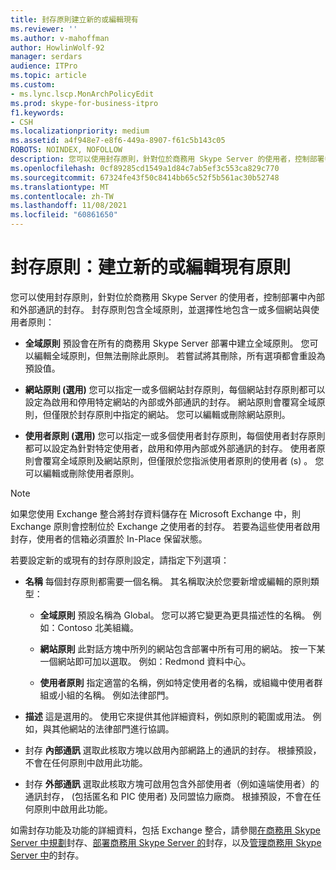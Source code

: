 ```yaml
---
title: 封存原則建立新的或編輯現有
ms.reviewer: ''
ms.author: v-mahoffman
author: HowlinWolf-92
manager: serdars
audience: ITPro
ms.topic: article
ms.custom:
- ms.lync.lscp.MonArchPolicyEdit
ms.prod: skype-for-business-itpro
f1.keywords:
- CSH
ms.localizationpriority: medium
ms.assetid: a4f948e7-e8f6-449a-8907-f61c5b143c05
ROBOTS: NOINDEX, NOFOLLOW
description: 您可以使用封存原則，針對位於商務用 Skype Server 的使用者，控制部署中內部和外部通訊的封存。 封存原則包含全域原則，並選擇性地包含一或多個網站與使用者原則：
ms.openlocfilehash: 0cf89285cd1549a1d84c7ab5ef3c553ca829c770
ms.sourcegitcommit: 67324fe43f50c8414bb65c52f5b561ac30b52748
ms.translationtype: MT
ms.contentlocale: zh-TW
ms.lasthandoff: 11/08/2021
ms.locfileid: "60861650"
---
```

# <a name="archiving-policy-create-new-or-edit-existing"></a>封存原則：建立新的或編輯現有原則
 
您可以使用封存原則，針對位於商務用 Skype Server 的使用者，控制部署中內部和外部通訊的封存。 封存原則包含全域原則，並選擇性地包含一或多個網站與使用者原則：
  
- **全域原則** 預設會在所有的商務用 Skype Server 部署中建立全域原則。 您可以編輯全域原則，但無法刪除此原則。 若嘗試將其刪除，所有選項都會重設為預設值。
    
- **網站原則 (選用)** 您可以指定一或多個網站封存原則，每個網站封存原則都可以設定為啟用和停用特定網站的內部或外部通訊的封存。 網站原則會覆寫全域原則，但僅限於封存原則中指定的網站。 您可以編輯或刪除網站原則。
    
- **使用者原則 (選用)** 您可以指定一或多個使用者封存原則，每個使用者封存原則都可以設定為針對特定使用者，啟用和停用內部或外部通訊的封存。 使用者原則會覆寫全域原則及網站原則，但僅限於您指派使用者原則的使用者 (s) 。 您可以編輯或刪除使用者原則。
    
> [!NOTE]
> 如果您使用 Exchange 整合將封存資料儲存在 Microsoft Exchange 中，則 Exchange 原則會控制位於 Exchange 之使用者的封存。 若要為這些使用者啟用封存，使用者的信箱必須置於 In-Place 保留狀態。 
  
若要設定新的或現有的封存原則設定，請指定下列選項：
- **名稱** 每個封存原則都需要一個名稱。 其名稱取決於您要新增或編輯的原則類型：
    
  - **全域原則** 預設名稱為 Global。 您可以將它變更為更具描述性的名稱。 例如：Contoso 北美組織。
    
  - **網站原則** 此對話方塊中所列的網站包含部署中所有可用的網站。 按一下某一個網站即可加以選取。 例如：Redmond 資料中心。
    
  - **使用者原則** 指定適當的名稱，例如特定使用者的名稱，或組織中使用者群組或小組的名稱。 例如法律部門。
    
- **描述** 這是選用的。 使用它來提供其他詳細資料，例如原則的範圍或用法。 例如，與其他網站的法律部門進行協調。
    
- 封存 **內部通訊** 選取此核取方塊以啟用內部網路上的通訊的封存。 根據預設，不會在任何原則中啟用此功能。
    
- 封存 **外部通訊** 選取此核取方塊可啟用包含外部使用者（例如遠端使用者）的通訊封存， (包括匿名和 PIC 使用者) 及同盟協力廠商。 根據預設，不會在任何原則中啟用此功能。
    
如需封存功能及功能的詳細資料，包括 Exchange 整合，請參閱[在商務用 Skype Server 中規劃](../../../plan-your-deployment/archiving/archiving.md)封存、[部署商務用 Skype Server 的](../../../deploy/deploy-archiving/deploy-archiving.md)封存，以及[管理商務用 Skype Server 中](../../../manage/archiving/archiving.md)的封存。

